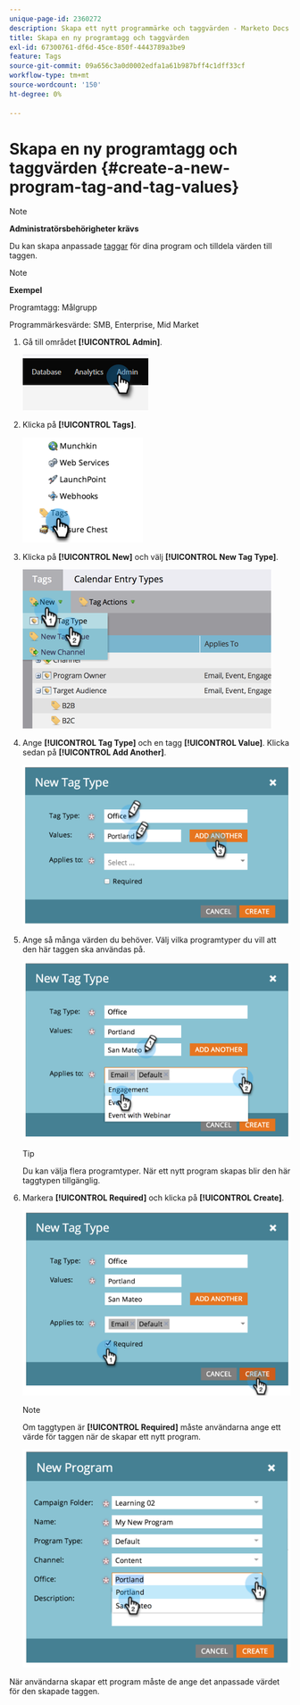 ```yaml
---
unique-page-id: 2360272
description: Skapa ett nytt programmärke och taggvärden - Marketo Docs - Produktdokumentation
title: Skapa en ny programtagg och taggvärden
exl-id: 67300761-df6d-45ce-850f-4443789a3be9
feature: Tags
source-git-commit: 09a656c3a0d0002edfa1a61b987bff4c1dff33cf
workflow-type: tm+mt
source-wordcount: '150'
ht-degree: 0%

---
```


# Skapa en ny programtagg och taggvärden {#create-a-new-program-tag-and-tag-values}

>[!NOTE]
>
>**Administratörsbehörigheter krävs**

Du kan skapa anpassade [taggar](/help/marketo/product-docs/core-marketo-concepts/programs/working-with-programs/understanding-tags.md) för dina program och tilldela värden till taggen.

>[!NOTE]
>
>**Exempel**
>
>Programtagg: Målgrupp
>
>Programmärkesvärde: SMB, Enterprise, Mid Market

1. Gå till området **[!UICONTROL Admin]**.

   ![](assets/create-a-new-program-tag-and-tag-values-1.png)

1. Klicka på **[!UICONTROL Tags]**.

   ![](assets/create-a-new-program-tag-and-tag-values-2.png)

1. Klicka på **[!UICONTROL New]** och välj **[!UICONTROL New Tag Type]**.

   ![](assets/create-a-new-program-tag-and-tag-values-3.png)

1. Ange **[!UICONTROL Tag Type]** och en tagg **[!UICONTROL Value]**. Klicka sedan på **[!UICONTROL Add Another]**.

   ![](assets/create-a-new-program-tag-and-tag-values-4.png)

1. Ange så många värden du behöver. Välj vilka programtyper du vill att den här taggen ska användas på.

   ![](assets/create-a-new-program-tag-and-tag-values-5.png)

   >[!TIP]
   >
   >Du kan välja flera programtyper. När ett nytt program skapas blir den här taggtypen tillgänglig.

1. Markera **[!UICONTROL Required]** och klicka på **[!UICONTROL Create]**.

   ![](assets/create-a-new-program-tag-and-tag-values-6.png)

   >[!NOTE]
   >
   >Om taggtypen är **[!UICONTROL Required]** måste användarna ange ett värde för taggen när de skapar ett nytt program.

   ![](assets/create-a-new-program-tag-and-tag-values-7.png)

När användarna skapar ett program måste de ange det anpassade värdet för den skapade taggen.
